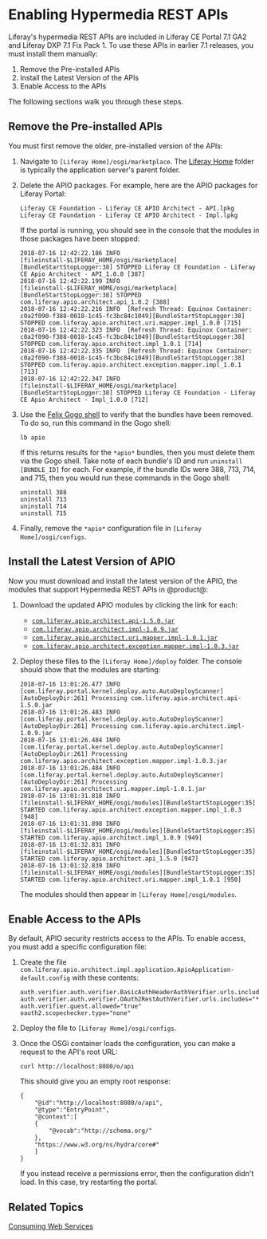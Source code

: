 # Enabling Hypermedia REST APIs [](id=enabling-hypermedia-rest-apis)

Liferay's hypermedia REST APIs are included in Liferay CE Portal 7.1 GA2 and 
Liferay DXP 7.1 Fix Pack 1. To use these APIs in earlier 7.1 releases, you must 
install them manually: 

1.  Remove the Pre-installed APIs
2.  Install the Latest Version of the APIs
3.  Enable Access to the APIs

The following sections walk you through these steps. 

## Remove the Pre-installed APIs [](id=remove-the-pre-installed-apis)

You must first remove the older, pre-installed version of the APIs: 

1.  Navigate to `[Liferay Home]/osgi/marketplace`. The 
    [Liferay Home](/discover/deployment/-/knowledge_base/7-1/installing-liferay#liferay-home) 
    folder is typically the application server's parent folder. 

2.  Delete the APIO packages. For example, here are the APIO packages for 
    Liferay Portal: 

        Liferay CE Foundation - Liferay CE APIO Architect - API.lpkg 
        Liferay CE Foundation - Liferay CE APIO Architect - Impl.lpkg

    If the portal is running, you should see in the console that the modules in 
    those packages have been stopped: 

        2018-07-16 12:42:22.186 INFO  [fileinstall-$LIFERAY_HOME/osgi/marketplace][BundleStartStopLogger:38] STOPPED Liferay CE Foundation - Liferay CE Apio Architect - API_1.0.0 [387]
        2018-07-16 12:42:22.199 INFO  [fileinstall-$LIFERAY_HOME/osgi/marketplace][BundleStartStopLogger:38] STOPPED com.liferay.apio.architect.api_1.0.2 [388]
        2018-07-16 12:42:22.216 INFO  [Refresh Thread: Equinox Container: c0a2f090-f388-0018-1c45-fc3bc84c1049][BundleStartStopLogger:38] STOPPED com.liferay.apio.architect.uri.mapper.impl_1.0.0 [715]
        2018-07-16 12:42:22.323 INFO  [Refresh Thread: Equinox Container: c0a2f090-f388-0018-1c45-fc3bc84c1049][BundleStartStopLogger:38] STOPPED com.liferay.apio.architect.impl_1.0.1 [714]
        2018-07-16 12:42:22.335 INFO  [Refresh Thread: Equinox Container: c0a2f090-f388-0018-1c45-fc3bc84c1049][BundleStartStopLogger:38] STOPPED com.liferay.apio.architect.exception.mapper.impl_1.0.1 [713]
        2018-07-16 12:42:22.347 INFO  [fileinstall-$LIFERAY_HOME/osgi/marketplace][BundleStartStopLogger:38] STOPPED Liferay CE Foundation - Liferay CE Apio Architect - Impl_1.0.0 [712]

3.  Use the 
    [Felix Gogo shell](/develop/reference/-/knowledge_base/7-1/using-the-felix-gogo-shell) 
    to verify that the bundles have been removed. To do so, run this command in 
    the Gogo shell: 

        lb apio

    If this returns results for the `*apio*` bundles, then you must delete them
    via the Gogo shell. Take note of each bundle's ID and run `uninstall
    [BUNDLE_ID]` for each. For example, if the bundle IDs were 388, 713, 714,
    and 715, then you would run these commands in the Gogo shell: 

        uninstall 388
        uninstall 713
        uninstall 714
        uninstall 715

4.  Finally, remove the `*apio*` configuration file in 
    `[Liferay Home]/osgi/configs`. 

## Install the Latest Version of APIO [](id=install-the-latest-version-of-apio)

Now you must download and install the latest version of the APIO, the modules that support Hypermedia REST APIs in @product@: 

1.  Download the updated APIO modules by clicking the link for each: 

    -   [`com.liferay.apio.architect.api-1.5.0.jar`](http://central.maven.org/maven2/com/liferay/com.liferay.apio.architect.api/1.5.0/com.liferay.apio.architect.api-1.5.0.jar)
    -   [`com.liferay.apio.architect.impl-1.0.9.jar`](http://central.maven.org/maven2/com/liferay/com.liferay.apio.architect.impl/1.0.9/com.liferay.apio.architect.impl-1.0.9.jar)
    -   [`com.liferay.apio.architect.uri.mapper.impl-1.0.1.jar`](http://central.maven.org/maven2/com/liferay/com.liferay.apio.architect.uri.mapper.impl/1.0.1/com.liferay.apio.architect.uri.mapper.impl-1.0.1.jar)
    -   [`com.liferay.apio.architect.exception.mapper.impl-1.0.3.jar`](http://central.maven.org/maven2/com/liferay/com.liferay.apio.architect.exception.mapper.impl/1.0.3/com.liferay.apio.architect.exception.mapper.impl-1.0.3.jar) 

2.  Deploy these files to the `[Liferay Home]/deploy` folder. The console should 
    show that the modules are starting: 

        2018-07-16 13:01:26.477 INFO  [com.liferay.portal.kernel.deploy.auto.AutoDeployScanner][AutoDeployDir:261] Processing com.liferay.apio.architect.api-1.5.0.jar
        2018-07-16 13:01:26.483 INFO  [com.liferay.portal.kernel.deploy.auto.AutoDeployScanner][AutoDeployDir:261] Processing com.liferay.apio.architect.impl-1.0.9.jar
        2018-07-16 13:01:26.484 INFO  [com.liferay.portal.kernel.deploy.auto.AutoDeployScanner][AutoDeployDir:261] Processing com.liferay.apio.architect.exception.mapper.impl-1.0.3.jar
        2018-07-16 13:01:26.484 INFO  [com.liferay.portal.kernel.deploy.auto.AutoDeployScanner][AutoDeployDir:261] Processing com.liferay.apio.architect.uri.mapper.impl-1.0.1.jar
        2018-07-16 13:01:31.818 INFO  [fileinstall-$LIFERAY_HOME/osgi/modules][BundleStartStopLogger:35] STARTED com.liferay.apio.architect.exception.mapper.impl_1.0.3 [948]
        2018-07-16 13:01:31.898 INFO  [fileinstall-$LIFERAY_HOME/osgi/modules][BundleStartStopLogger:35] STARTED com.liferay.apio.architect.impl_1.0.9 [949]
        2018-07-16 13:01:32.831 INFO  [fileinstall-$LIFERAY_HOME/osgi/modules][BundleStartStopLogger:35] STARTED com.liferay.apio.architect.api_1.5.0 [947]
        2018-07-16 13:01:32.839 INFO  [fileinstall-$LIFERAY_HOME/osgi/modules][BundleStartStopLogger:35] STARTED com.liferay.apio.architect.uri.mapper.impl_1.0.1 [950]

    The modules should then appear in `[Liferay Home]/osgi/modules`. 

## Enable Access to the APIs [](id=enable-access-to-the-apis)

By default, APIO security restricts access to the APIs. To enable access, you must 
add a specific configuration file: 

1.  Create the file 
    `com.liferay.apio.architect.impl.application.ApioApplication-default.config` 
    with these contents: 

        auth.verifier.auth.verifier.BasicAuthHeaderAuthVerifier.urls.includes="*"
        auth.verifier.auth.verifier.OAuth2RestAuthVerifier.urls.includes="*"
        auth.verifier.guest.allowed="true"
        oauth2.scopechecker.type="none"

2.  Deploy the file to `[Liferay Home]/osgi/configs`. 

3.  Once the OSGi container loads the configuration, you can make a request to
    the API's root URL:

        curl http://localhost:8080/o/api

    This should give you an empty root response: 

        {
            "@id":"http://localhost:8080/o/api",
            "@type":"EntryPoint",
            "@context":[  
            {  
                "@vocab":"http://schema.org/"
            },
            "https://www.w3.org/ns/hydra/core#"
            ]
        }

    If you instead receive a permissions error, then the configuration didn't 
    load. In this case, try restarting the portal. 

    <!-- Add instructions to download an install the APIs implementation once they 
    are available at the marketplace -->

## Related Topics [](id=related-topics)

[Consuming Web Services](/develop/tutorials/-/knowledge_base/7-1/consuming-web-services)